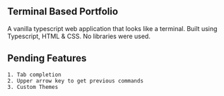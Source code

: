 ## Terminal Based Portfolio

A vanilla typescript web application that looks like a terminal.
Built using Typescript, HTML & CSS. No libraries were used.

## Pending Features
    1. Tab completion
    2. Upper arrow key to get previous commands
    3. Custom Themes